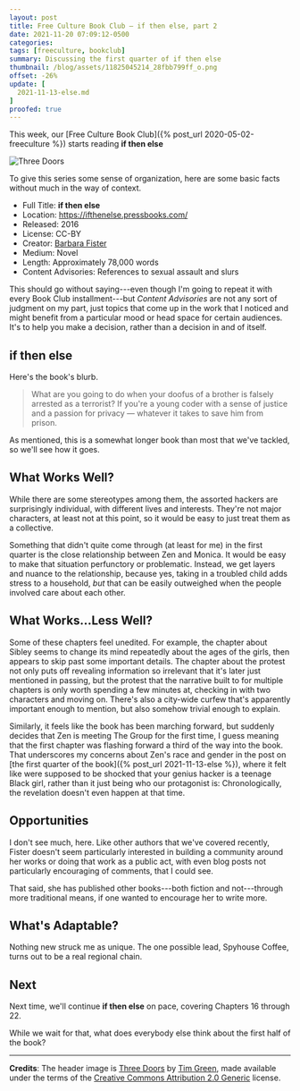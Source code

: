 ```yaml
---
layout: post
title: Free Culture Book Club — if then else, part 2
date: 2021-11-20 07:09:12-0500
categories:
tags: [freeculture, bookclub]
summary: Discussing the first quarter of if then else
thumbnail: /blog/assets/11825045214_28fbb799ff_o.png
offset: -26%
update: [
  2021-11-13-else.md
]
proofed: true
---
```


This week, our [Free Culture Book Club]({% post_url 2020-05-02-freeculture %}) starts reading **if then else**

![Three Doors](/blog/assets/11825045214_28fbb799ff_o.png "If, Then, and Else? Sure.")

To give this series some sense of organization, here are some basic facts without much in the way of context.

 * Full Title:  **if then else**
 * Location:  <https://ifthenelse.pressbooks.com/>
 * Released:  2016
 * License:  CC-BY
 * Creator:  [Barbara Fister](https://barbarafister.net/)
 * Medium:  Novel
 * Length:  Approximately 78,000 words
 * Content Advisories:  References to sexual assault and slurs

This should go without saying---even though I'm going to repeat it with every Book Club installment---but *Content Advisories* are not any sort of judgment on my part, just topics that come up in the work that I noticed and might benefit from a particular mood or head space for certain audiences.  It's to help you make a decision, rather than a decision in and of itself.

## if then else

Here's the book's blurb.

 > What are you going to do when your doofus of a brother is falsely arrested as a terrorist? If you're a young coder with a sense of justice and a passion for privacy — whatever it takes to save him from prison.

As mentioned, this is a somewhat longer book than most that we've tackled, so we'll see how it goes.

## What Works Well?

While there are some stereotypes among them, the assorted hackers are surprisingly individual, with different lives and interests.  They're not major characters, at least not at this point, so it would be easy to just treat them as a collective.

Something that didn't quite come through (at least for me) in the first quarter is the close relationship between Zen and Monica.  It would be easy to make that situation perfunctory or problematic.  Instead, we get layers and nuance to the relationship, because yes, taking in a troubled child adds stress to a household, *but* that can be easily outweighed when the people involved care about each other.

## What Works...Less Well?

Some of these chapters feel unedited.  For example, the chapter about Sibley seems to change its mind repeatedly about the ages of the girls, then appears to skip past some important details.  The chapter about the protest not only puts off revealing information so irrelevant that it's later just mentioned in passing, but the protest that the narrative built to for multiple chapters is only worth spending a few minutes at, checking in with two characters and moving on.  There's also a city-wide curfew that's apparently important enough to mention, but also somehow trivial enough to explain.

Similarly, it feels like the book has been marching forward, but suddenly decides that Zen is meeting The Group for the first time, I guess meaning that the first chapter was flashing forward a third of the way into the book.  That underscores my concerns about Zen's race and gender in the post on [the first quarter of the book]({% post_url 2021-11-13-else %}), where it felt like were supposed to be shocked that your genius hacker is a teenage Black girl, rather than it just being who our protagonist is:  Chronologically, the revelation doesn't even happen at that time.

## Opportunities

I don't see much, here.  Like other authors that we've covered recently, Fister doesn't seem particularly interested in building a community around her works or doing that work as a public act, with even blog posts not particularly encouraging of comments, that I could see.

That said, she has published other books---both fiction and not---through more traditional means, if one wanted to encourage her to write more.

## What's Adaptable?

Nothing new struck me as unique.  The one possible lead, Spyhouse Coffee, turns out to be a real regional chain.

## Next

Next time, we'll continue **if then else** on pace, covering Chapters 16 through 22.

While we wait for that, what does everybody else think about the first half of the book?

* * *

**Credits**:  The header image is [Three Doors](https://www.flickr.com/photos/atoach/11825045214/) by [Tim Green](https://www.flickr.com/photos/atoach/), made available under the terms of the [Creative Commons Attribution 2.0 Generic](https://creativecommons.org/licenses/by/2.0/) license.
